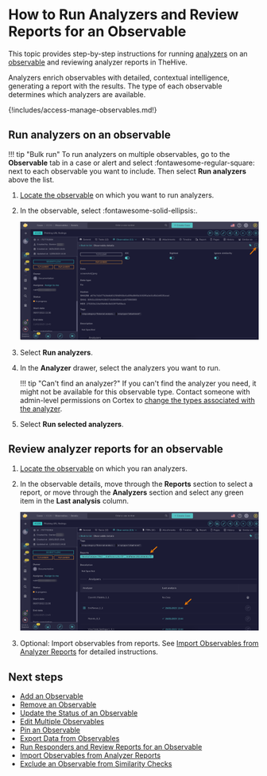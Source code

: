 # How to Run Analyzers and Review Reports for an Observable

This topic provides step-by-step instructions for running [analyzers](../../../../administration/cortex/about-cortex.md) on an [observable](about-observables.md) and reviewing analyzer reports in TheHive.

Analyzers enrich observables with detailed, contextual intelligence, generating a report with the results. The type of each observable determines which analyzers are available.

{!includes/access-manage-observables.md!}

## Run analyzers on an observable

!!! tip "Bulk run"
    To run analyzers on multiple observables, go to the **Observable** tab in a case or alert and select :fontawesome-regular-square: next to each observable you want to include. Then select **Run analyzers** above the list.

1. [Locate the observable](../search-for-cases/find-an-observable.md) on which you want to run analyzers.

2. In the observable, select :fontawesome-solid-ellipsis:.

    ![Observable actions](../../../../images/user-guides/analyst-corner/cases/observable-actions.png)

3. Select **Run analyzers**.

4. In the **Analyzer** drawer, select the analyzers you want to run.

    !!! tip "Can't find an analyzer?"
        If you can't find the analyzer you need, it might not be available for this observable type. Contact someone with admin-level permissions on Cortex to [change the types associated with the analyzer](../../../../../cortex/api/how-to-create-an-analyzer.md).

5. Select **Run selected analyzers**.

## Review analyzer reports for an observable

1. [Locate the observable](../search-for-cases/find-an-observable.md) on which you ran analyzers.

2. In the observable details, move through the **Reports** section to select a report, or move through the **Analyzers** section and select any green item in the **Last analysis** column.

    ![Analyzer reports](../../../../images/user-guides/analyst-corner/cases/analyzer-reports.png)

3. Optional: Import observables from reports. See [Import Observables from Analyzer Reports](import-observables-from-analyzer-reports.md) for detailed instructions.

<h2>Next steps</h2>

* [Add an Observable](add-an-observable.md)
* [Remove an Observable](remove-an-observable.md)
* [Update the Status of an Observable](update-an-observable-status.md)
* [Edit Multiple Observables](edit-multiple-observables.md)
* [Pin an Observable](pin-an-observable.md)
* [Export Data from Observables](export-data-observables.md)
* [Run Responders and Review Reports for an Observable](run-responders-on-an-observable.md)
* [Import Observables from Analyzer Reports](import-observables-from-analyzer-reports.md)
* [Exclude an Observable from Similarity Checks](exclude-an-observable-from-similarity-checks.md)